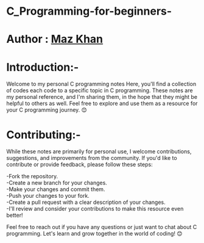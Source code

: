 # C_Programming-for-beginners-
# Author : [Maz Khan](https://github.com/Mazkhan99)

# Introduction:-
Welcome to my personal C programming notes Here, you'll find a collection of codes each code to a specific topic in C programming. These notes are my personal reference, and I'm sharing them, in the hope that they might be helpful to others as well. Feel free to explore and use them as a resource for your C programming journey. 😊

# Contributing:-
While these notes are primarily for personal use, I welcome contributions, suggestions, and improvements from the community. If you'd like to contribute or provide feedback, please follow these steps:  

-Fork the repository.  
-Create a new branch for your changes.  
-Make your changes and commit them.  
-Push your changes to your fork.  
-Create a pull request with a clear description of your changes.  
-I'll review and consider your contributions to make this resource even better!  

Feel free to reach out if you have any questions or just want to chat about C programming. Let's learn and grow together in the world of coding! 😊


